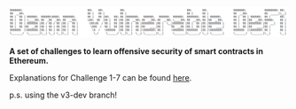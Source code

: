 ![](cover.png)

**A set of challenges to learn offensive security of smart contracts in Ethereum.**

Explanations for Challenge 1-7 can be found [here](https://medium.com/@james.limjy/damn-vulnerable-defi-challenge-1-7-solutions-2d0b51395d9).

p.s. using the v3-dev branch! 
